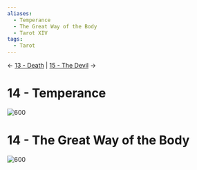 ```yaml
---
aliases:
  - Temperance
  - The Great Way of the Body
  - Tarot XIV
tags:
  - Tarot
---
```

<- [13 - Death](13%20-%20Death.md) | [15 - The Devil](15%20-%20The%20Devil.md) ->
# 14 - Temperance
![600](Classic%20Tarot%20Images/14-temperance.jpg)
# 14 - The Great Way of the Body
![600](LOO%20Tarot%20Images/tarot14.jpg)